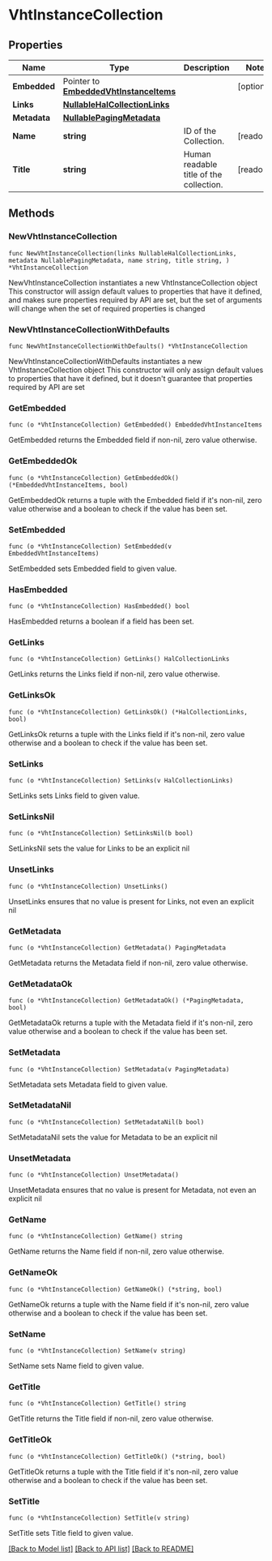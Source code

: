<!--
Copyright (C) 2020-2025 Arm Limited or its affiliates and Contributors. All rights reserved.
SPDX-License-Identifier: Apache-2.0
-->
# VhtInstanceCollection

## Properties

Name | Type | Description | Notes
------------ | ------------- | ------------- | -------------
**Embedded** | Pointer to [**EmbeddedVhtInstanceItems**](EmbeddedVhtInstanceItems.md) |  | [optional] 
**Links** | [**NullableHalCollectionLinks**](HalCollectionLinks.md) |  | 
**Metadata** | [**NullablePagingMetadata**](PagingMetadata.md) |  | 
**Name** | **string** | ID of the Collection. | [readonly] 
**Title** | **string** | Human readable title of the collection. | [readonly] 

## Methods

### NewVhtInstanceCollection

`func NewVhtInstanceCollection(links NullableHalCollectionLinks, metadata NullablePagingMetadata, name string, title string, ) *VhtInstanceCollection`

NewVhtInstanceCollection instantiates a new VhtInstanceCollection object
This constructor will assign default values to properties that have it defined,
and makes sure properties required by API are set, but the set of arguments
will change when the set of required properties is changed

### NewVhtInstanceCollectionWithDefaults

`func NewVhtInstanceCollectionWithDefaults() *VhtInstanceCollection`

NewVhtInstanceCollectionWithDefaults instantiates a new VhtInstanceCollection object
This constructor will only assign default values to properties that have it defined,
but it doesn't guarantee that properties required by API are set

### GetEmbedded

`func (o *VhtInstanceCollection) GetEmbedded() EmbeddedVhtInstanceItems`

GetEmbedded returns the Embedded field if non-nil, zero value otherwise.

### GetEmbeddedOk

`func (o *VhtInstanceCollection) GetEmbeddedOk() (*EmbeddedVhtInstanceItems, bool)`

GetEmbeddedOk returns a tuple with the Embedded field if it's non-nil, zero value otherwise
and a boolean to check if the value has been set.

### SetEmbedded

`func (o *VhtInstanceCollection) SetEmbedded(v EmbeddedVhtInstanceItems)`

SetEmbedded sets Embedded field to given value.

### HasEmbedded

`func (o *VhtInstanceCollection) HasEmbedded() bool`

HasEmbedded returns a boolean if a field has been set.

### GetLinks

`func (o *VhtInstanceCollection) GetLinks() HalCollectionLinks`

GetLinks returns the Links field if non-nil, zero value otherwise.

### GetLinksOk

`func (o *VhtInstanceCollection) GetLinksOk() (*HalCollectionLinks, bool)`

GetLinksOk returns a tuple with the Links field if it's non-nil, zero value otherwise
and a boolean to check if the value has been set.

### SetLinks

`func (o *VhtInstanceCollection) SetLinks(v HalCollectionLinks)`

SetLinks sets Links field to given value.


### SetLinksNil

`func (o *VhtInstanceCollection) SetLinksNil(b bool)`

 SetLinksNil sets the value for Links to be an explicit nil

### UnsetLinks
`func (o *VhtInstanceCollection) UnsetLinks()`

UnsetLinks ensures that no value is present for Links, not even an explicit nil
### GetMetadata

`func (o *VhtInstanceCollection) GetMetadata() PagingMetadata`

GetMetadata returns the Metadata field if non-nil, zero value otherwise.

### GetMetadataOk

`func (o *VhtInstanceCollection) GetMetadataOk() (*PagingMetadata, bool)`

GetMetadataOk returns a tuple with the Metadata field if it's non-nil, zero value otherwise
and a boolean to check if the value has been set.

### SetMetadata

`func (o *VhtInstanceCollection) SetMetadata(v PagingMetadata)`

SetMetadata sets Metadata field to given value.


### SetMetadataNil

`func (o *VhtInstanceCollection) SetMetadataNil(b bool)`

 SetMetadataNil sets the value for Metadata to be an explicit nil

### UnsetMetadata
`func (o *VhtInstanceCollection) UnsetMetadata()`

UnsetMetadata ensures that no value is present for Metadata, not even an explicit nil
### GetName

`func (o *VhtInstanceCollection) GetName() string`

GetName returns the Name field if non-nil, zero value otherwise.

### GetNameOk

`func (o *VhtInstanceCollection) GetNameOk() (*string, bool)`

GetNameOk returns a tuple with the Name field if it's non-nil, zero value otherwise
and a boolean to check if the value has been set.

### SetName

`func (o *VhtInstanceCollection) SetName(v string)`

SetName sets Name field to given value.


### GetTitle

`func (o *VhtInstanceCollection) GetTitle() string`

GetTitle returns the Title field if non-nil, zero value otherwise.

### GetTitleOk

`func (o *VhtInstanceCollection) GetTitleOk() (*string, bool)`

GetTitleOk returns a tuple with the Title field if it's non-nil, zero value otherwise
and a boolean to check if the value has been set.

### SetTitle

`func (o *VhtInstanceCollection) SetTitle(v string)`

SetTitle sets Title field to given value.



[[Back to Model list]](../README.md#documentation-for-models) [[Back to API list]](../README.md#documentation-for-api-endpoints) [[Back to README]](../README.md)



